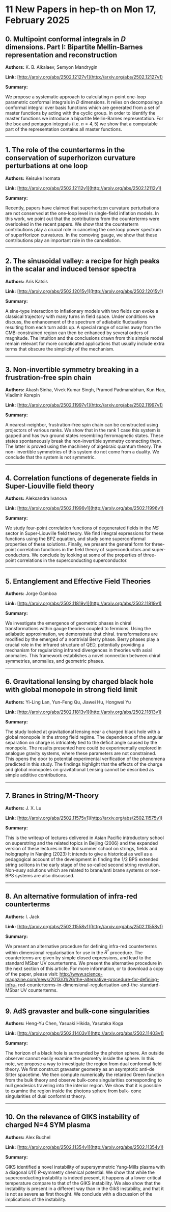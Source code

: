 # 11 New Papers in hep-th on Mon 17, February 2025

## 0. Multipoint conformal integrals in $D$ dimensions. Part I: Bipartite   Mellin-Barnes representation and reconstruction

**Authors:** K. B. Alkalaev, Semyon Mandrygin

**Link:** [http://arxiv.org/abs/2502.12127v1](http://arxiv.org/abs/2502.12127v1)

**Summary:**

We propose a systematic approach to calculating $n$-point one-loop parametric conformal integrals in $D$ dimensions. It relies on decomposing a conformal integral over basis functions which are generated from a set of master functions by acting with the cyclic group. In order to identify the master functions we introduce a bipartite Mellin-Barnes representation. For the box and pentagon integrals (i.e. $n=4,5$) we show that a computable part of the representation contains all master functions.

---

## 1. The role of the counterterms in the conservation of superhorizon   curvature perturbations at one loop

**Authors:** Keisuke Inomata

**Link:** [http://arxiv.org/abs/2502.12112v1](http://arxiv.org/abs/2502.12112v1)

**Summary:**

Recently, papers have claimed that superhorizon curvature perturbations are not conserved at the one-loop level in single-field inflation models. In this work, we point out that the contributions from the counterterms were overlooked in the recent papers. We show that the counterterm contributions play a crucial role in canceling the one.loop power spectrum of superHorizon curvatures. In the comoving gauge, we show that these contributions play an important role in the cancellation.

---

## 2. The sinusoidal valley: a recipe for high peaks in the scalar and induced   tensor spectra

**Authors:** Aris Katsis

**Link:** [http://arxiv.org/abs/2502.12015v1](http://arxiv.org/abs/2502.12015v1)

**Summary:**

A sine-type interaction to inflationary models with two fields can evoke a classical trajectory with many turns in field space. Under conditions we discuss, the enhancement of the spectrum of adiabatic fluctuations resulting from each turn adds up. A special range of scales away from the CMB-constrained region can then be enhanced by several orders of magnitude. The intuition and the conclusions drawn from this simple model remain relevant for more complicated applications that usually include extra terms that obscure the simplicity of the mechanism.

---

## 3. Non-invertible symmetry breaking in a frustration-free spin chain

**Authors:** Akash Sinha, Vivek Kumar Singh, Pramod Padmanabhan, Kun Hao, Vladimir Korepin

**Link:** [http://arxiv.org/abs/2502.11997v1](http://arxiv.org/abs/2502.11997v1)

**Summary:**

A nearest-neighbor, frustration-free spin chain can be constructed using projectors of various ranks. We show that in the rank 1 case this system is gapped and has two ground states resembling ferromagnetic states. These states spontaneously break the non-invertible symmetry connecting them. The latter is proved using the machinery of algebraic quantum theory. The non- invertible symmetries of this system do not come from a duality. We conclude that the system is not symmetric.

---

## 4. Correlation functions of degenerate fields in Super-Liouville field   theory

**Authors:** Aleksandra Ivanova

**Link:** [http://arxiv.org/abs/2502.11996v1](http://arxiv.org/abs/2502.11996v1)

**Summary:**

We study four-point correlation functions of degenerated fields in the $NS$ sector in Super-Liouville field theory. We find integral expressions for these functions using the BPZ equation, and study some superconformal properties of these solutions. Finally, we present the general form for three- point correlation functions in the field theory of superconductors and super-conductors. We conclude by looking at some of the properties of three-point correlations in the superconducting superconductor.

---

## 5. Entanglement and Effective Field Theories

**Authors:** Jorge Gamboa

**Link:** [http://arxiv.org/abs/2502.11819v1](http://arxiv.org/abs/2502.11819v1)

**Summary:**

We investigate the emergence of geometric phases in chiral transformations within gauge theories coupled to fermions. Using the adiabatic approximation, we demonstrate that chiral. transformations are modified by the emerged of a nontrivial Berry phase. Berry phases play a crucial role in the infrared structure of QED, potentially providing a mechanism for regularizing infrared divergences in theories with axial anomalies. This framework establishes a novel connection between chiral symmetries, anomalies, and geometric phases.

---

## 6. Gravitational lensing by charged black hole with global monopole in   strong field limit

**Authors:** Yi-Ling Lan, Yun-Feng Qu, Jiawei Hu, Hongwei Yu

**Link:** [http://arxiv.org/abs/2502.11813v1](http://arxiv.org/abs/2502.11813v1)

**Summary:**

The study looked at gravitational lensing near a charged black hole with a global monopole in the strong field regime. The dependence of the angular separation on charge is intricately tied to the deficit angle caused by the monopole. The results presented here could be experimentally explored in analogue gravity systems, where these parameters are not constrained. This opens the door to potential experimental verification of the phenomena predicted in this study. The findings highlight that the effects of the charge and global monopoles on gravitational Lensing cannot be described as simple additive contributions.

---

## 7. Branes in String/M-Theory

**Authors:** J. X. Lu

**Link:** [http://arxiv.org/abs/2502.11575v1](http://arxiv.org/abs/2502.11575v1)

**Summary:**

This is the writeup of lectures delivered in Asian Pacific introductory school on superstring and the related topics in Beijing (2006) and the expanded version of these lectures in the 3rd summer school on strings, fields and holography in Nanjing (2023) It intends to give a historical as well as a pedagogical account of the development in finding the 1/2 BPS extended string solitons in the early stage of the so-called second string revolution. Non-susy solutions which are related to brane/anti brane systems or non-BPS systems are also discussed.

---

## 8. An alternative formulation of infra-red counterterms

**Authors:** I. Jack

**Link:** [http://arxiv.org/abs/2502.11558v1](http://arxiv.org/abs/2502.11558v1)

**Summary:**

We present an alternative procedure for defining infra-red counterterms within dimensional regularisation for use in the $R^*$ procedure. The counterterms are given by simple closed expressions, and lead to the standard MSbar UV counterterms. We present the alternative procedure in the next section of this article. For more information, or to download a copy of the paper, please visit: http://www.science-magazine.com/news/2013/01/26/the-alternative-procedure-for-defining-infra- red-counterterms-in-dimensional-regularisation-and-the-standard-MSbar UV counterterms.

---

## 9. AdS gravaster and bulk-cone singularities

**Authors:** Heng-Yu Chen, Yasuaki Hikida, Yasutaka Koga

**Link:** [http://arxiv.org/abs/2502.11403v1](http://arxiv.org/abs/2502.11403v1)

**Summary:**

The horizon of a black hole is surrounded by the photon sphere. An outside observer cannot easily examine the geometry inside the sphere. In this note, we propose a way to investigate the region from dual conformal field theory. We first construct gravaster geometry as an asymptotic anti-de Sitter spacetime. We then compute numerically the retarded Green function from the bulk theory and observe bulk-cone singularities corresponding to null geodesics traveling into the interior region. We show that it is possible to examine the region inside the photons sphere from bulk- cone singularities of dual conformist theory.

---

## 10. On the relevance of GIKS instability of charged N=4 SYM plasma

**Authors:** Alex Buchel

**Link:** [http://arxiv.org/abs/2502.11354v1](http://arxiv.org/abs/2502.11354v1)

**Summary:**

GIKS identified a novel instability of supersymmetric Yang-Mills plasma with a diagonal $U(1)$ $R$-symmetry chemical potential. We show that while the superconducting instability is indeed present, it happens at a lower critical temperature compare to that of the GIKS instability. We also show that the instability is present in a different way than in the GikS instability, and that it is not as severe as first thought. We conclude with a discussion of the implications of the instability.

---

